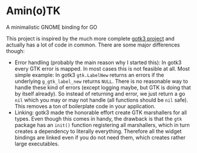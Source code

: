 # Amin(o)TK

A minimalistic GNOME binding for GO

This project is inspired by the much more complete [gotk3 project](https://github.com/gotk3/gotk3)
and actually has a lot of code in common. There are some major differences though:

* Error handling (probably the main reason why I started this): In gotk3 every GTK error is mapped.
  In most cases this is not feasible at all. Most simple example: In gotk3 `gtk.LabelNew` returns
  an errors if the underlying `g_gtk_label_new` returns `NULL`. There is no reasonable way to handle
  these kind of errors (except logging maybe, but GTK is doing that by itself already). So instead of
  returning and error, we just return a go `nil` which you may or may not handle (all functions should be `nil` safe).
  This removes a ton of boilerplate code in your application.
* Linking: gotk3 made the honorable effort create GTK marshallers for all types.
  Even though this comes in handy, the drawback is that the `gtk` package has an `init()` function
  registering all marshallers, which in turn creates a dependency to literally everything.
  Therefore all the widget bindings are linked even if you do not need them, which creates
  rather large executables.
